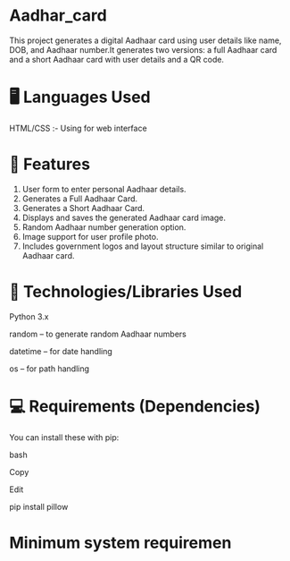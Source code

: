  # Aadhar_card
This project generates a digital Aadhaar card using user details like name, DOB, and Aadhaar number.It generates two versions: a full Aadhaar card and a short Aadhaar card with user details 
and a QR code.

# 🖥️ Languages Used
HTML/CSS :-
  Using for web interface
# 🚀 Features
 1. User form to enter personal Aadhaar details.
 2. Generates a Full Aadhaar Card.
 3. Generates a Short Aadhaar Card.
 4. Displays and saves the generated Aadhaar     card image.
 5. Random Aadhaar number generation option.
 6. Image support for user profile photo.
 7. Includes government logos and layout structure similar to original Aadhaar card.
# 🔧 Technologies/Libraries Used

Python 3.x

random – to generate random Aadhaar numbers

datetime – for date handling

os – for path handling
# 💻 Requirements (Dependencies)
You can install these with pip:

bash

Copy

Edit

pip install pillow

# Minimum system requiremen




